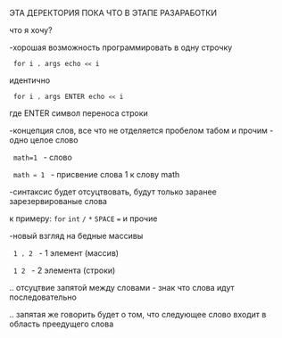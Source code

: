 ЭТА ДЕРЕКТОРИЯ ПОКА ЧТО В ЭТАПЕ РАЗАРАБОТКИ



что я хочу?

-хорошая возможность программировать в одну строчку

<code> for i `,` args echo `<<` i </code>
    
идентично
    
<code> for i `,` args ENTER echo `<<` i </code>

где ENTER символ переноса строки

-концепция слов, все что не отделяется пробелом табом и прочим - одно целое слово

<code> math=1 </code>   -   слово

<code> math `=` 1 </code>   -   присвение слова 1 к слову math

-синтаксис будет отсуцтвовать, будут только заранее зарезервированые слова

к примеру:   `for` `int` `/` `*` `SPACE` `=` и прочие

-новый взгляд на бедные массивы

<code> 1 `,` 2 </code>   -   1 элемент (массив)

<code> 1 2 </code>   -   2 элемента (строки)

.. отсуцтвие запятой между словами - знак что слова идут последовательно

.. запятая же говорить будет о том, что следующее слово входит в область преедущего слова


